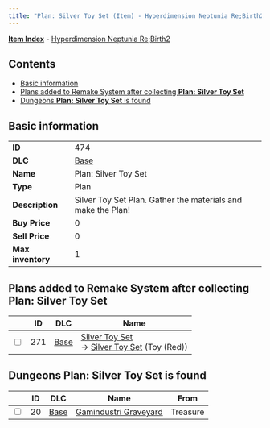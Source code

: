 ```yaml
---
title: "Plan: Silver Toy Set (Item) - Hyperdimension Neptunia Re;Birth2"
---
```


[**Item Index**](/neptunia/rb2/item/index.html) - [Hyperdimension Neptunia Re;Birth2](/neptunia/rb2)

## Contents

- [Basic information](#basic-information)
- [Plans added to Remake System after collecting **Plan: Silver Toy Set**](#plans-added-to-remake-system-after-collecting-plan-silver-toy-set)
- [Dungeons **Plan: Silver Toy Set** is found](#dungeons-plan-silver-toy-set-is-found)

## Basic information

|   |   |
| -- | -- |
| **ID** | 474 |
| **DLC** | [Base](/neptunia/rb2/dlc/0-base.html) |
| **Name** | Plan: Silver Toy Set |
| **Type** | Plan |
| **Description** | Silver Toy Set Plan. Gather the materials and make the Plan! |
| **Buy Price** | 0 |
| **Sell Price** | 0 |
| **Max inventory** | 1 |

## Plans added to Remake System after collecting **Plan: Silver Toy Set**

|    | ID | DLC | Name |
| -- | -- | --- | ---- |
| <input type="checkbox" id="rb2-remake-0-271" class="trackbox" /> | 271 | [Base](/neptunia/rb2/dlc/0-base.html) | [Silver Toy Set](/neptunia/rb2/remake/0-271-silver-toy-set.html)<br />→ [Silver Toy Set](/neptunia/rb2/item/0-1265-silver-toy-set.html) (Toy (Red)) |

## Dungeons **Plan: Silver Toy Set** is found

|    | ID | DLC | Name | From |
| -- | -- | --- | ---- | ---- |
| <input type="checkbox" id="rb2-dungeon-0-20" class="trackbox" /> | 20 | [Base](/neptunia/rb2/dlc/0-base.html) | [Gamindustri Graveyard](/neptunia/rb2/dungeon/0-20-gamindustri-graveyard.html) | Treasure |